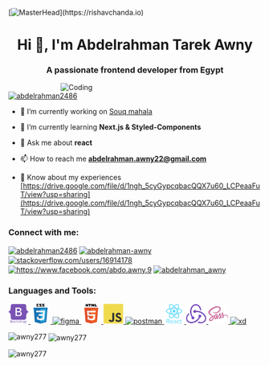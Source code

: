[![MasterHead](https://1.bp.blogspot.com/-7A4WynwLsM...)](https://rishavchanda.io)
<h1 align="center">Hi 👋, I'm Abdelrahman Tarek Awny</h1>
<h3 align="center">A passionate frontend developer from Egypt</h3>
<img align="right" alt="Coding" width="400" src="https://so-development.org/wp-content/uploads/2021/11/full-stack-development.gif"/>
<p align="left"> <a href="https://twitter.com/abdelrahman2486" target="blank"><img src="https://img.shields.io/twitter/follow/abdelrahman2486?logo=twitter&style=for-the-badge" alt="abdelrahman2486" /></a> </p>

- 🔭 I’m currently working on [Souq mahala](https://souq-mahala.com/)

- 🌱 I’m currently learning **Next.js & Styled-Components**

- 💬 Ask me about **react**

- 📫 How to reach me **abdelrahman.awny22@gmail.com**

- 📄 Know about my experiences [https://drive.google.com/file/d/1ngh_5cyGypcqbacQQX7u60_LCPeaaFuT/view?usp=sharing](https://drive.google.com/file/d/1ngh_5cyGypcqbacQQX7u60_LCPeaaFuT/view?usp=sharing)

<h3 align="left">Connect with me:</h3>
<p align="left">
<a href="https://twitter.com/abdelrahman2486" target="blank"><img align="center" src="https://raw.githubusercontent.com/rahuldkjain/github-profile-readme-generator/master/src/images/icons/Social/twitter.svg" alt="abdelrahman2486" height="30" width="40" /></a>
<a href="https://linkedin.com/in/abdelrahman-awny" target="blank"><img align="center" src="https://raw.githubusercontent.com/rahuldkjain/github-profile-readme-generator/master/src/images/icons/Social/linked-in-alt.svg" alt="abdelrahman-awny" height="30" width="40" /></a>
<a href="https://stackoverflow.com/users/stackoverflow.com/users/16914178" target="blank"><img align="center" src="https://raw.githubusercontent.com/rahuldkjain/github-profile-readme-generator/master/src/images/icons/Social/stack-overflow.svg" alt="stackoverflow.com/users/16914178" height="30" width="40" /></a>
<a href="https://fb.com/https://www.facebook.com/abdo.awny.9" target="blank"><img align="center" src="https://raw.githubusercontent.com/rahuldkjain/github-profile-readme-generator/master/src/images/icons/Social/facebook.svg" alt="https://www.facebook.com/abdo.awny.9" height="30" width="40" /></a>
<a href="https://instagram.com/abdelrahman_awny" target="blank"><img align="center" src="https://raw.githubusercontent.com/rahuldkjain/github-profile-readme-generator/master/src/images/icons/Social/instagram.svg" alt="abdelrahman_awny" height="30" width="40" /></a>
</p>

<h3 align="left">Languages and Tools:</h3>
<p align="left"> <a href="https://getbootstrap.com" target="_blank" rel="noreferrer"> <img src="https://raw.githubusercontent.com/devicons/devicon/master/icons/bootstrap/bootstrap-plain-wordmark.svg" alt="bootstrap" width="40" height="40"/> </a> <a href="https://www.w3schools.com/css/" target="_blank" rel="noreferrer"> <img src="https://raw.githubusercontent.com/devicons/devicon/master/icons/css3/css3-original-wordmark.svg" alt="css3" width="40" height="40"/> </a> <a href="https://www.figma.com/" target="_blank" rel="noreferrer"> <img src="https://www.vectorlogo.zone/logos/figma/figma-icon.svg" alt="figma" width="40" height="40"/> </a> <a href="https://www.w3.org/html/" target="_blank" rel="noreferrer"> <img src="https://raw.githubusercontent.com/devicons/devicon/master/icons/html5/html5-original-wordmark.svg" alt="html5" width="40" height="40"/> </a> <a href="https://developer.mozilla.org/en-US/docs/Web/JavaScript" target="_blank" rel="noreferrer"> <img src="https://raw.githubusercontent.com/devicons/devicon/master/icons/javascript/javascript-original.svg" alt="javascript" width="40" height="40"/> </a> <a href="https://postman.com" target="_blank" rel="noreferrer"> <img src="https://www.vectorlogo.zone/logos/getpostman/getpostman-icon.svg" alt="postman" width="40" height="40"/> </a> <a href="https://reactjs.org/" target="_blank" rel="noreferrer"> <img src="https://raw.githubusercontent.com/devicons/devicon/master/icons/react/react-original-wordmark.svg" alt="react" width="40" height="40"/> </a> <a href="https://redux.js.org" target="_blank" rel="noreferrer"> <img src="https://raw.githubusercontent.com/devicons/devicon/master/icons/redux/redux-original.svg" alt="redux" width="40" height="40"/> </a> <a href="https://sass-lang.com" target="_blank" rel="noreferrer"> <img src="https://raw.githubusercontent.com/devicons/devicon/master/icons/sass/sass-original.svg" alt="sass" width="40" height="40"/> </a> <a href="https://www.adobe.com/products/xd.html" target="_blank" rel="noreferrer"> <img src="https://cdn.worldvectorlogo.com/logos/adobe-xd.svg" alt="xd" width="40" height="40"/> </a> </p>

<p><img align="left" src="https://github-readme-stats.vercel.app/api/top-langs?username=awny277&show_icons=true&locale=en&layout=compact" alt="awny277" /></p>

<p>&nbsp;<img align="center" src="https://github-readme-stats.vercel.app/api?username=awny277&show_icons=true&locale=en" alt="awny277" /></p>

<p><img align="center" src="https://github-readme-streak-stats.herokuapp.com/?user=awny277&" alt="awny277" /></p>
